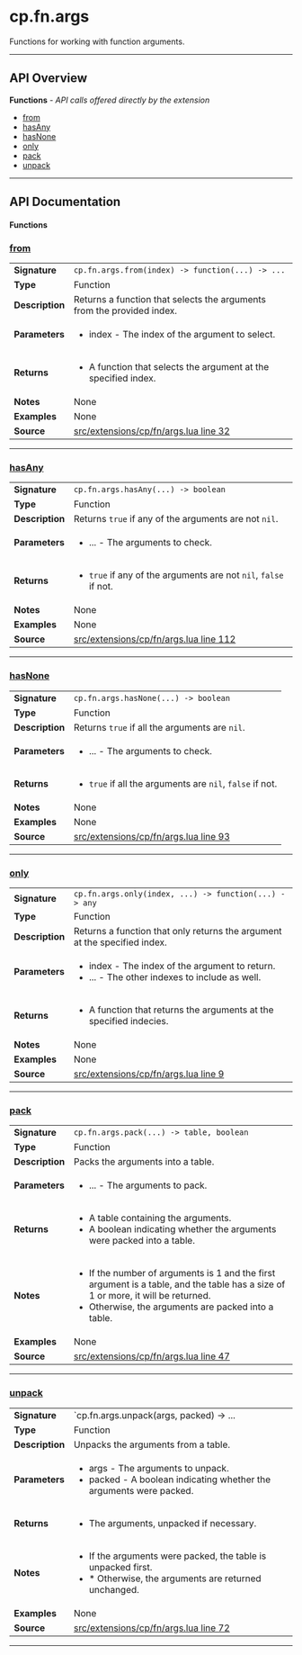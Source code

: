 # cp.fn.args

Functions for working with function arguments.

---

## API Overview
**Functions** - _API calls offered directly by the extension_
 * [from](#from)
 * [hasAny](#hasany)
 * [hasNone](#hasnone)
 * [only](#only)
 * [pack](#pack)
 * [unpack](#unpack)


---

## API Documentation

#### Functions


### [from](#from)

|                                             |                                                                                     |
| --------------------------------------------|-------------------------------------------------------------------------------------|
| **Signature**                               | `cp.fn.args.from(index) -> function(...) -> ...`                                                                    |
| **Type**                                    | Function                                                                     |
| **Description**                             | Returns a function that selects the arguments from the provided index.                                                                     |
| **Parameters**                              | <ul><li>index - The index of the argument to select.</li></ul> |
| **Returns**                                 | <ul><li>A function that selects the argument at the specified index.</li></ul>          |
| **Notes**                                   | None |
| **Examples**                                | None |
| **Source**                                  | [src/extensions/cp/fn/args.lua line 32](https://github.com/CommandPost/CommandPost/blob/develop/src/extensions/cp/fn/args.lua#L32) |

---


### [hasAny](#hasany)

|                                             |                                                                                     |
| --------------------------------------------|-------------------------------------------------------------------------------------|
| **Signature**                               | `cp.fn.args.hasAny(...) -> boolean`                                                                    |
| **Type**                                    | Function                                                                     |
| **Description**                             | Returns `true` if any of the arguments are not `nil`.                                                                     |
| **Parameters**                              | <ul><li>... - The arguments to check.</li></ul> |
| **Returns**                                 | <ul><li>`true` if any of the arguments are not `nil`, `false` if not.</li></ul>          |
| **Notes**                                   | None |
| **Examples**                                | None |
| **Source**                                  | [src/extensions/cp/fn/args.lua line 112](https://github.com/CommandPost/CommandPost/blob/develop/src/extensions/cp/fn/args.lua#L112) |

---


### [hasNone](#hasnone)

|                                             |                                                                                     |
| --------------------------------------------|-------------------------------------------------------------------------------------|
| **Signature**                               | `cp.fn.args.hasNone(...) -> boolean`                                                                    |
| **Type**                                    | Function                                                                     |
| **Description**                             | Returns `true` if all the arguments are `nil`.                                                                     |
| **Parameters**                              | <ul><li>... - The arguments to check.</li></ul> |
| **Returns**                                 | <ul><li>`true` if all the arguments are `nil`, `false` if not.</li></ul>          |
| **Notes**                                   | None |
| **Examples**                                | None |
| **Source**                                  | [src/extensions/cp/fn/args.lua line 93](https://github.com/CommandPost/CommandPost/blob/develop/src/extensions/cp/fn/args.lua#L93) |

---


### [only](#only)

|                                             |                                                                                     |
| --------------------------------------------|-------------------------------------------------------------------------------------|
| **Signature**                               | `cp.fn.args.only(index, ...) -> function(...) -> any`                                                                    |
| **Type**                                    | Function                                                                     |
| **Description**                             | Returns a function that only returns the argument at the specified index.                                                                     |
| **Parameters**                              | <ul><li>index - The index of the argument to return.</li><li>... - The other indexes to include as well.</li></ul> |
| **Returns**                                 | <ul><li>A function that returns the arguments at the specified indecies.</li></ul>          |
| **Notes**                                   | None |
| **Examples**                                | None |
| **Source**                                  | [src/extensions/cp/fn/args.lua line 9](https://github.com/CommandPost/CommandPost/blob/develop/src/extensions/cp/fn/args.lua#L9) |

---


### [pack](#pack)

|                                             |                                                                                     |
| --------------------------------------------|-------------------------------------------------------------------------------------|
| **Signature**                               | `cp.fn.args.pack(...) -> table, boolean`                                                                    |
| **Type**                                    | Function                                                                     |
| **Description**                             | Packs the arguments into a table.                                                                     |
| **Parameters**                              | <ul><li>... - The arguments to pack.</li></ul> |
| **Returns**                                 | <ul><li>A table containing the arguments.</li><li>A boolean indicating whether the arguments were packed into a table.</li></ul>          |
| **Notes**                                   | <ul><li>If the number of arguments is 1 and the first argument is a table, and the table has a size of 1 or more, it will be returned.</li><li>Otherwise, the arguments are packed into a table.</li></ul> |
| **Examples**                                | None |
| **Source**                                  | [src/extensions/cp/fn/args.lua line 47](https://github.com/CommandPost/CommandPost/blob/develop/src/extensions/cp/fn/args.lua#L47) |

---


### [unpack](#unpack)

|                                             |                                                                                     |
| --------------------------------------------|-------------------------------------------------------------------------------------|
| **Signature**                               | `cp.fn.args.unpack(args, packed) -> ... | table`                                                                    |
| **Type**                                    | Function                                                                     |
| **Description**                             | Unpacks the arguments from a table.                                                                     |
| **Parameters**                              | <ul><li>args - The arguments to unpack.</li><li>packed - A boolean indicating whether the arguments were packed.</li></ul> |
| **Returns**                                 | <ul><li>The arguments, unpacked if necessary.</li></ul>          |
| **Notes**                                   | <ul><li>If the arguments were packed, the table is unpacked first.</li><li>* Otherwise, the arguments are returned unchanged.</li></ul> |
| **Examples**                                | None |
| **Source**                                  | [src/extensions/cp/fn/args.lua line 72](https://github.com/CommandPost/CommandPost/blob/develop/src/extensions/cp/fn/args.lua#L72) |

---

